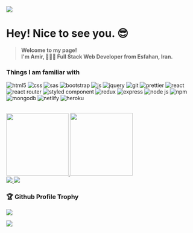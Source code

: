 <a href="https://github.com/antonkomarev/github-profile-views-counter">
  <img src="https://komarev.com/ghpvc/?username=Amir-Pourhadi&label=Profile+Views&color=blueviolet" />
</a>

# Hey! Nice to see you. 😎
> **Welcome to my page! </br> I'm Amir, 👨🏻‍💻 Full Stack Web Developer from Esfahan, Iran.**

### Things I am familiar with
![html5](https://img.shields.io/badge/HTML-E34F26?style=flat-square&logo=html5&logoColor=white)
![css](https://img.shields.io/badge/CSS-1572B6?style=flat-square&logo=css3&logoColor=white)
![sas](https://img.shields.io/badge/Sass-CC6699?style=flat-square&logo=sass&logoColor=white)
![bootstrap](https://img.shields.io/badge/Bootstrap-563D7C?style=flat-square&logo=bootstrap&logoColor=white)
![js](https://img.shields.io/badge/JavaScript-323330?style=flat-square&logo=javascript&logoColor=F7DF1E)
![jquery](https://img.shields.io/badge/jQuery-0769AD?style=flat-square&logo=jquery&logoColor=white)
![git](https://img.shields.io/badge/-Git-F05032?style=flat-square&logo=git&logoColor=white)
![prettier](https://img.shields.io/badge/-Prettier-F7B93E?style=flat-square&logo=prettier&logoColor=white)
![react](https://img.shields.io/badge/React-45b8d8?style=flat-square&logo=react&logoColor=white)
![react router](https://img.shields.io/badge/React_Router-CA4245?style=flat-square&logo=react-router&logoColor=white)
![styled component](https://img.shields.io/badge/styled--components-DB7093?style=flat-square&logo=styled-components&logoColor=white)
![redux](https://img.shields.io/badge/Redux-593D88?style=flat-square&logo=redux&logoColor=white)
![express](https://img.shields.io/badge/Express.js-404D59?style=flat-square)
![node js](https://img.shields.io/badge/Node.js-43853D?style=flat-square&logo=node.js&logoColor=white)
![npm](https://img.shields.io/badge/-NPM-CB3837?style=flat-square&logo=npm&logoColor=white)
![mongodb](https://img.shields.io/badge/MongoDB-4EA94B?style=flat-square&logo=mongodb&logoColor=white)
![netlify](https://img.shields.io/badge/Netlify-00C7B7?style=flat-square&logo=netlify&logoColor=white)
![heroku](https://img.shields.io/badge/Heroku-430098?style=flat-square&logo=heroku&logoColor=white)

<br>
<div>
  <a href="https://github-readme-stats.vercel.app/">
    <img height="165" src="https://github-readme-stats.vercel.app/api?username=Amir-Pourhadi&theme=radical&hide_border=true&count_private=true&show_icons=true&custom_title=GitHub+Stats" />
  </a>
  <a href="https://github.com/DenverCoder1/github-readme-streak-stats">
    <img height="166" src="http://github-readme-streak-stats.herokuapp.com?user=Amir-Pourhadi&theme=radical&hide_border=true" />
  </a>
</div>
<div>
  <a href="https://github-readme-stats.vercel.app/">
    <img src="https://github-readme-stats.vercel.app/api/top-langs/?username=Amir-Pourhadi&theme=radical&hide_border=true&layout=compact" />
  </a>
  <a href="https://wakatime.com/AmirPourhadi">
    <img src="https://github-readme-stats.vercel.app/api/wakatime?username=AmirPourhadi&theme=radical&hide_border=true&langs_count=6&layout=compact" />
  </a>
</div>

<h3>🏆 Github Profile Trophy</h3>
<a href="https://github.com/ryo-ma/github-profile-trophy">
  <img src="https://github-profile-trophy.vercel.app/?username=Amir-Pourhadi&theme=radical&margin-w=30&no-frame=true" />
</a>

![](https://hit.yhype.me/github/profile?user_id=48559675)
